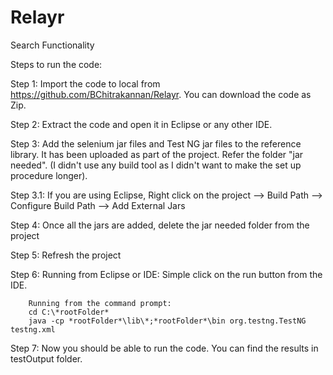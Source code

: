 # Relayr
Search Functionality

Steps to run the code:

Step 1: Import the code to local from https://github.com/BChitrakannan/Relayr. You can download the code as Zip.

Step 2: Extract the code and open it in Eclipse or any other IDE. 

Step 3: Add the selenium jar files and Test NG jar files to the reference library. It has been uploaded as part of the project. Refer the folder "jar needed".
(I didn't use any build tool as I didn't want to make the set up procedure longer). 

Step 3.1: If you are using Eclipse, Right click on the project --> Build Path --> Configure Build Path --> Add External Jars

Step 4: Once all the jars are added, delete the jar needed folder from the project

Step 5: Refresh the project

Step 6: Running from Eclipse or IDE: 
        Simple click on the run button from the IDE. 
        
        Running from the command prompt:
        cd C:\*rootFolder*
        java -cp *rootFolder*\lib\*;*rootFolder*\bin org.testng.TestNG testng.xml
                                         
Step 7: Now you should be able to run the code. You can find the results in testOutput folder.
